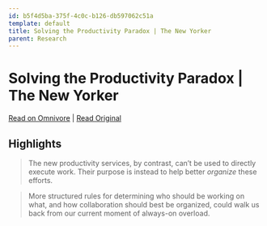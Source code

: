 ```yaml
---
id: b5f4d5ba-375f-4c0c-b126-db597062c51a
template: default
title: Solving the Productivity Paradox | The New Yorker
parent: Research
---
```


# Solving the Productivity Paradox | The New Yorker

[Read on Omnivore](https://omnivore.app/me/https-www-newyorker-com-culture-office-space-getting-things-done-18b6ae62c16) | [Read Original](https://www.newyorker.com/culture/office-space/getting-things-done-together)

## Highlights

> The new productivity services, by contrast, can’t be used to directly execute work. Their purpose is instead to help better _organize_ these efforts.

> More structured rules for determining who should be working on what, and how collaboration should best be organized, could walk us back from our current moment of always-on overload.

